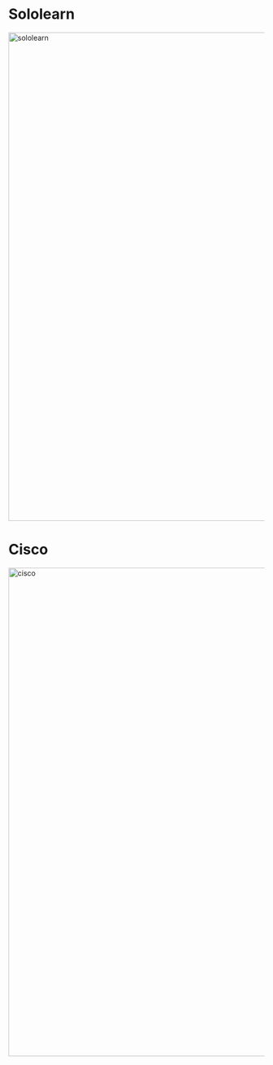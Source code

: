 # Sololearn
<img width="960" alt="sololearn" src="https://user-images.githubusercontent.com/59719836/154543761-3b08d76e-0878-44b1-992c-5b5b6f6c7de9.png">

# Cisco
<img width="960" alt="cisco" src="https://user-images.githubusercontent.com/59719836/154550761-18691c45-ed3b-49c1-a644-1f03788e3d62.png">
